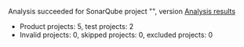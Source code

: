 Analysis succeeded for SonarQube project "", version  [Analysis results](https://sonarcloud.io/dashboard/index/pikasmart)
- Product projects: 5, test projects: 2
- Invalid projects: 0, skipped projects: 0, excluded projects: 0
